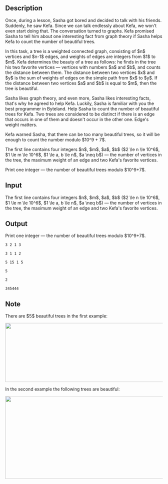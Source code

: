 ## Description

<div><p>Once, during a lesson, Sasha got bored and decided to talk with his friends. Suddenly, he saw Kefa. Since we can talk endlessly about Kefa, we won't even start doing that. The conversation turned to graphs. Kefa promised Sasha to tell him about one interesting fact from graph theory if Sasha helps Kefa to count the number of <span class="tex-font-style-it">beautiful trees</span>. </p><p>In this task, a <span class="tex-font-style-it">tree</span> is a weighted connected graph, consisting of $n$ vertices and $n-1$ edges, and weights of edges are integers from $1$ to $m$. Kefa determines the beauty of a tree as follows: he finds in the tree his two favorite vertices&nbsp;— vertices with numbers $a$ and $b$, and counts the distance between them. The distance between two vertices $x$ and $y$ is the sum of weights of edges on the simple path from $x$ to $y$. If the distance between two vertices $a$ and $b$ is <span class="tex-font-style-bf">equal</span> to $m$, then the tree is <span class="tex-font-style-it">beautiful</span>.</p><p>Sasha likes graph theory, and even more, Sasha likes interesting facts, that's why he agreed to help Kefa. Luckily, Sasha is familiar with you <span class="tex-font-style-tt">the best programmer in Byteland</span>. Help Sasha to count the number of <span class="tex-font-style-it">beautiful</span> trees for Kefa. Two trees are considered to be distinct if there is an edge that occurs in one of them and doesn't occur in the other one. Edge's <span class="tex-font-style-bf">weight matters</span>.</p><p>Kefa warned Sasha, that there can be too many beautiful trees, so it will be enough to count the number modulo $10^9 + 7$.</p></div><div class="input-specification"><p>The first line contains four integers $n$, $m$, $a$, $b$ ($2 \le n \le 10^6$, $1 \le m \le 10^6$, $1 \le a, b \le n$, $a \neq b$)&nbsp;— the number of vertices in the tree, the maximum weight of an edge and two Kefa's favorite vertices.</p></div><div class="output-specification"><p>Print one integer&nbsp;— the number of <span class="tex-font-style-it">beautiful trees</span> modulo $10^9+7$.</p></div>

## Input

<p>The first line contains four integers $n$, $m$, $a$, $b$ ($2 \le n \le 10^6$, $1 \le m \le 10^6$, $1 \le a, b \le n$, $a \neq b$)&nbsp;— the number of vertices in the tree, the maximum weight of an edge and two Kefa's favorite vertices.</p>

## Output

<p>Print one integer&nbsp;— the number of <span class="tex-font-style-it">beautiful trees</span> modulo $10^9+7$.</p>





```input1
3 2 1 3
```




```input2
3 1 1 2
```




```input3
5 15 1 5
```




```output1
5
```




```output2
2
```




```output3
345444
```



## Note

<p>There are $5$ <span class="tex-font-style-it">beautiful trees</span> in the first example:</p><p><img class="tex-graphics" height="189px" src="file://cxtbo8Yr.png" style="max-width: 100.0%;max-height: 100.0%;" width="756px"></p><p>In the second example the following trees are <span class="tex-font-style-it">beautiful</span>:</p><p><img class="tex-graphics" height="265px" src="file://r9dqhHwn.png" style="max-width: 100.0%;max-height: 100.0%;" width="567px"></p>
